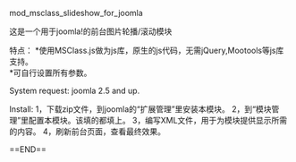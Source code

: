 mod_msclass_slideshow_for_joomla

这是一个用于joomla!的前台图片轮播/滚动模块

特点：
*使用MSClass.js做为js库，原生的js代码，无需jQuery,Mootools等js库支持。<br />
*可自行设置所有参数。<br/>


System request: joomla 2.5 and up.

Install:
1，下载zip文件，到joomla的“扩展管理”里安装本模块。
2，到“模块管理”里配置本模块。该填的都填上。
3，编写XML文件，用于为模块提供显示所需的内容。
4，刷新前台页面，查看最终效果。




==END==
